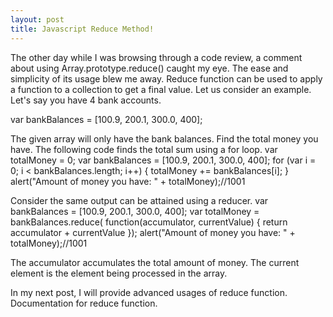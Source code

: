 ```yaml
---
layout: post
title: Javascript Reduce Method!
---
```


The other day while I was browsing through a code review, a comment about using Array.prototype.reduce() caught my eye. The ease and simplicity of its usage blew me away. Reduce function can be used to apply a function to a collection to get a final value. Let us consider an example.
Let's say you have 4 bank accounts.

var bankBalances = [100.9, 200.1, 300.0, 400];

The given array will only have the bank balances. Find the total money you have.
The following code finds the total sum using a for loop.
var totalMoney = 0;
var bankBalances = [100.9, 200.1, 300.0, 400];
for (var i = 0; i < bankBalances.length; i++) {
	totalMoney += bankBalances[i];
}
alert("Amount of money you have: " + totalMoney);//1001

Consider the same output can be attained using a reducer.
var bankBalances = [100.9, 200.1, 300.0, 400];
var totalMoney = bankBalances.reduce(
function(accumulator, currentValue) {
	return accumulator + currentValue
});
alert("Amount of money you have: " + totalMoney);//1001

The accumulator accumulates the total amount of money. The current element is the element being processed in the array.

In my next post, I will provide advanced usages of reduce function. Documentation for reduce function.

